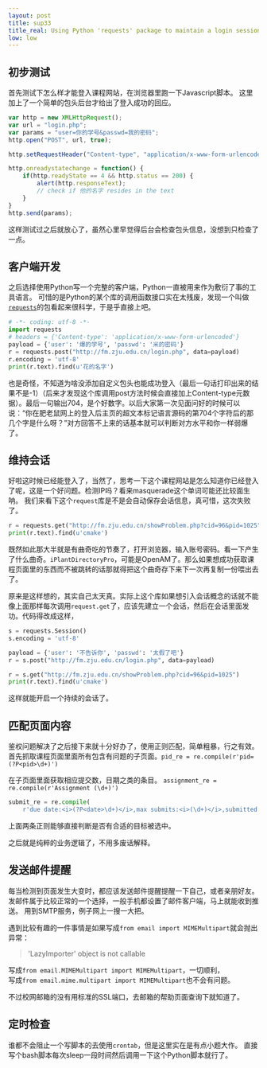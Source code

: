 ```yaml
---
layout: post
title: sup33
title_real: Using Python 'requests' package to maintain a login session
low: low
---
```

## 初步测试
首先测试下怎么样才能登入课程网站，在浏览器里跑一下Javascript脚本。
这里加上了一个简单的包头后台才给出了登入成功的回应。

```javascript
var http = new XMLHttpRequest();
var url = "login.php";
var params = "user=你的学号&passwd=我的密码";
http.open("POST", url, true);

http.setRequestHeader("Content-type", "application/x-www-form-urlencoded");

http.onreadystatechange = function() {
    if(http.readyState == 4 && http.status == 200) {
        alert(http.responseText);
        // check if 他的名字 resides in the text
    }
}
http.send(params);
```

这样测试过之后就放心了，虽然心里早觉得后台会检查包头信息，没想到只检查了一点。
## 客户端开发
之后选择使用Python写一个完整的客户端，Python一直被用来作为敷衍了事的工具语言。
可惜的是Python的某个库的调用函数接口实在太残废，发现一个叫做[`requests`](http://docs.python-requests.org/)的包看起来很科学，于是乎直接上吧。

```python
# -*- coding: utf-8 -*-
import requests
# headers = {'Content-type': 'application/x-www-form-urlencoded'}
payload = {'user': '爆的学号', 'passwd': '米的密码'}
r = requests.post("http://fm.zju.edu.cn/login.php", data=payload)
r.encoding = 'utf-8'
print(r.text).find(u'花的名字')
```

也是奇怪，不知道为啥没添加自定义包头也能成功登入（最后一句话打印出来的结果不是-1）（后来才发现这个库调用post方法时候会直接加上Content-type元数据）。最后一句输出704，是个好数字。以后大家第一次见面问好的时候可以说：“你在肥老鼠网上的登入后主页的超文本标记语言源码的第704个字符后的那几个字是什么呀？”对方回答不上来的话基本就可以判断对方水平和你一样弱爆了。
## 维持会话
好啦这时候已经能登入了，当然了，思考一下这个课程网站是怎么知道你已经登入了呢，这是一个好问题。检测IP吗？看来masquerade这个单词可能还比较面生呐。
我们来看下这个`request`库是不是会自动保存会话信息，真可惜，这次失败了。

```python
r = requests.get("http://fm.zju.edu.cn/showProblem.php?cid=96&pid=1025")
print(r.text).find(u'cmake')
```

既然如此那大半就是有曲奇吃的节奏了，打开浏览器，输入账号密码。看一下产生了什么曲奇。`iPlantDirectoryPro`，可能是OpenAM了。那么如果想成功获取课程页面里的东西而不被跳转的话那就得把这个曲奇存下来下一次再复制一份喂出去了。

原来是这样想的，其实自己太天真。实际上这个库如果想引入会话概念的话就不能像上面那样每次调用`request.get`了，应该先建立一个会话，然后在会话里面发功。代码得改成这样，

```python
s = requests.Session()
s.encoding = 'utf-8'

payload = {'user': '不告诉你', 'passwd': '太假了吧'}
r = s.post("http://fm.zju.edu.cn/login.php", data=payload)

r = s.get("http://fm.zju.edu.cn/showProblem.php?cid=96&pid=1025")
print(r.text).find(u'cmake')
```

这样就能开启一个持续的会话了。

## 匹配页面内容
鉴权问题解决了之后接下来就十分好办了，使用正则匹配，简单粗暴，行之有效。
首先抓取课程页面里面所有包含有问题的子页面。`pid_re = re.compile(r'pid=(?P<pid>\d+)')`

在子页面里面获取相应提交数，日期之类的条目。
`assignment_re = re.compile(r'Assignment (\d+)')
`

```python
submit_re = re.compile(
    r'due date:<i>(?P<date>\d+)</i>,max submits:<i>(\d+)</i>,submitted:<i>(\d+)</i>,status: <i>not submitted</i>')
```

上面两条正则能够直接判断是否有合适的目标被选中。

之后就是纯粹的业务逻辑了，不用多废话解释。

## 发送邮件提醒
每当检测到页面发生大变时，都应该发送邮件提醒提醒一下自己，或者亲朋好友。发邮件属于比较正常的一个选择，一般手机都设置了邮件客户端，马上就能收到推送。
用到SMTP服务，例子网上一搜一大把。

遇到比较有趣的一件事情是如果写成`from email import MIMEMultipart`就会抛出异常：
>'LazyImporter' object is not callable

写成`from email.MIMEMultipart import MIMEMultipart`，一切顺利，  
写成`from email.mime.multipart import MIMEMultipart`也不会有问题。

不过校网邮箱的没有用标准的SSL端口，去邮箱的帮助页面查询下就知道了。

## 定时检查
谁都不会阻止一个写脚本的去使用`crontab`，但是这里实在是有点小题大作。
直接写个bash脚本每次sleep一段时间然后调用一下这个Python脚本就行了。